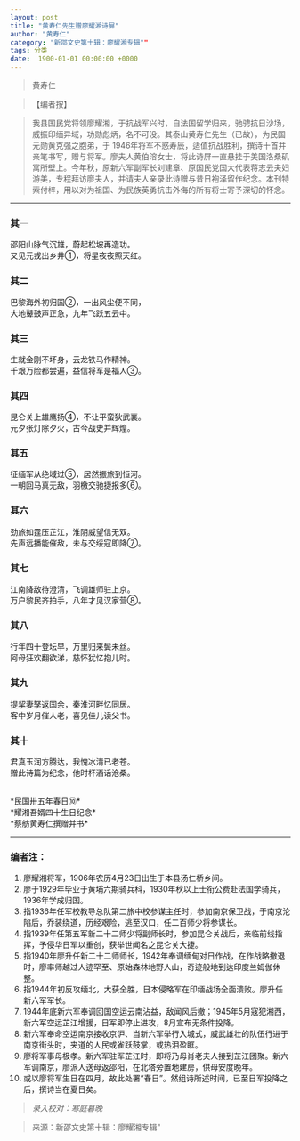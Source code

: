 ```yaml
---
layout: post
title: "黄寿仁先生赠廖耀湘诗屏"
author: "黄寿仁"
category: "新邵文史第十辑：廖耀湘专辑""
tags: 分类
date:  1900-01-01 00:00:00 +0000
---
```

> 黄寿仁


> 【编者按】

> 我县国民党将领廖耀湘，于抗战军兴时，自法国留学归来，驰骋抗日沙场，威振印缅异域，功勋彪炳，名不可没。其泰山黄寿仁先生（已故），为民国元勋黄克强之胞弟，于 1946年将军不惑寿辰，适值抗战胜利，撰诗十首并亲笔书写，赠与将军。廖夫人黄伯溶女士，将此诗屏一直悬挂于美国洛桑矶寓所壁上。今年秋，原新六军副军长刘建章、原国民党国大代表蒋志云夫妇游美，专程拜访廖夫人，并请夫人亲录此诗赠与昔日袍泽留作纪念。本刊特索付梓，用以对为祖国、为民族英勇抗击外侮的所有将士寄予深切的怀念。

---

### 其一
邵阳山脉气沉雄，蔚起松坡再造功。
<br/>
又见元戎出乡井①，将星夜夜照天红。

### 其二
巴黎海外初归国②，一出风尘便不同，
<br/>
大地鼙鼓声正急，九年飞跃五云中。

### 其三
生就金刚不坏身，云龙铁马作精神。
<br/>
千艰万险都尝遍，益信将军是福人③。

### 其四
昆仑关上雄鹰扬④，不让平蛮狄武襄。
<br/>
元夕张灯除夕火，古今战史并辉煌。

### 其五
征缅军从绝域过⑤，居然振旅到恒河。
<br/>
一朝回马真无敌，羽檄交驰捷报多⑥。

### 其六
劲旅如霆压芷江，淮阴威望信无双。
<br/>
先声远播能催敌，未与交绥寇即降⑦。

### 其七
江南降敌待澄清，飞调雄师驻上京。
<br/>
万户黎民齐拍手，八年才见汉家营⑧。

### 其八
行年四十登坛早，万里归来鬓未丝。
<br/>
阿母狂欢翻欲涕，慈怀犹忆抱儿时。

### 其九
提挈妻孥返国余，秦淮河畔忆同居。
<br/>
客中岁月催人老，喜见佳儿读父书。

### 其十
君真玉润方腾达，我愧冰清已老苍。
<br/>
赠此诗篇为纪念，他时杯酒话沧桑。

<br>
*民国卅五年春日⑩*
<br/>
*耀湘吾婿四十生日纪念*
<br/>
*蔡舫黄寿仁撰赠并书*

---

### 编者注：
1.  廖耀湘将军，1906年农历4月23日出生于本县汤仁桥乡间。
2.  廖于1929年毕业于黄埔六期骑兵科，1930年秋以上士衔公费赴法国学骑兵，1936年学成归国。
3.  指1936年任军校教导总队第二旅中校参谋主任时，参加南京保卫战，于南京沦陷后，乔装绕道，历经艰险，逃至汉口，任二百师少将参谋长。
4.  指1939年任第五军新二十二师少将副师长时，参加昆仑关战后，亲临前线指挥，予侵华日军以重创，获举世闻名之昆仑关大捷。
5.  指1940年廖升任新二十二师师长，1942年奉调缅甸对日作战，在作战略撤退时，廖率师越过人迹罕至、原始森林地野人山，奇迹般地到达印度兰姆伽休整。
6.  指1944年初反攻缅北，大获全胜，日本侵略军在印缅战场全面溃败。廖升任新六军军长。
7.  1944年底新六军奉调回国空运云南沾益，敌闻风后撤；1945年5月寇犯湘西，新六军空运芷江增援，日军即停止进攻，8月宣布无条件投降。
8.  新六军奉命空运南京接收京沪、当新六军举行入城式，威武雄壮的队伍行进于南京街头时，夹道的人民或雀跃鼓掌，或热泪盈眶。
9.  廖将军事母极孝。新六军驻军芷江时，即将乃母肖老夫人接到芷江团聚。新六军调南京，廖派人送母返邵阳，在北塔旁置地建房，供母安度晚年。
10. 或以廖将军生日在四月，故此处署“春日”。然组诗所述时间，已至日军投降之后，撰诗当在夏日矣。

> *录入校对：寒庭暮晚*

> 来源：新邵文史第十辑：廖耀湘专辑"